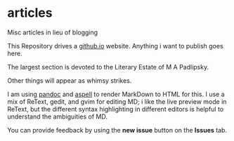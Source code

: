 # articles
Misc articles in lieu of blogging

This Repository drives
a [github.io](https://n1vux.github.io/articles/index.html)
website. Anything i want to publish goes here.

The largest section is devoted to the Literary Estate of M A Padlipsky.

Other things will appear as whimsy strikes. 

I am using [pandoc](https://pandoc.org/) and [aspell](http://aspell.net)
to render MarkDown to HTML for this.
I use a mix of ReText, gedit, and gvim for editing MD; i like the live
preview mode in ReText, but the different syntax highlighting in different
editors is helpful to understand the ambiguities of MD.

You can provide feedback by using the **new issue** button on the **Issues** tab.
